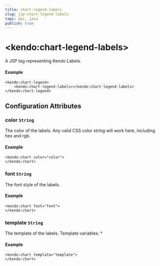```yaml
---
title: chart-legend-labels
slug: jsp-chart-legend-labels
tags: api, java
publish: true
---
```


# \<kendo:chart-legend-labels\>
A JSP tag representing Kendo Labels.

#### Example
    <kendo:chart-legend>
        <kendo:chart-legend-labels></kendo:chart-legend-labels>
    </kendo:chart-legend>


## Configuration Attributes


### color `String`

The color of the labels.
Any valid CSS color string will work here, including hex and rgb.

#### Example
    <kendo:chart color="color">
    </kendo:chart>



### font `String`

The font style of the labels.

#### Example
    <kendo:chart font="font">
    </kendo:chart>



### template `String`

The template of the labels.
Template variables:
*

#### Example
    <kendo:chart template="template">
    </kendo:chart>


